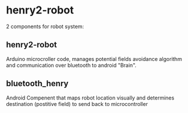 # henry2-robot
2 components for robot system:

## henry2-robot
Arduino microcroller code, manages potential fields avoidance algorithm and communication over bluetooth to android "Brain".

## bluetooth_henry
Android Compenent that maps robot location visually and determines destination (postitive field) to send back to microcontroller
